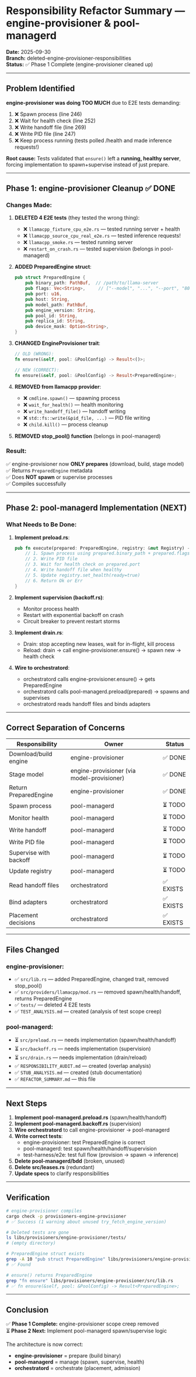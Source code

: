# Responsibility Refactor Summary — engine-provisioner & pool-managerd

**Date:** 2025-09-30  
**Branch:** deleted-engine-provisioner-responsibilities  
**Status:** ✅ Phase 1 Complete (engine-provisioner cleaned up)

---

## Problem Identified

**engine-provisioner was doing TOO MUCH** due to E2E tests demanding:
1. ❌ Spawn process (line 246)
2. ❌ Wait for health check (line 252)
3. ❌ Write handoff file (line 269)
4. ❌ Write PID file (line 247)
5. ❌ Keep process running (tests polled /health and made inference requests!)

**Root cause:** Tests validated that `ensure()` left a **running, healthy server**, forcing implementation to spawn+supervise instead of just prepare.

---

## Phase 1: engine-provisioner Cleanup ✅ DONE

### Changes Made:

1. **DELETED 4 E2E tests** (they tested the wrong thing):
   - ❌ `llamacpp_fixture_cpu_e2e.rs` — tested running server + health
   - ❌ `llamacpp_source_cpu_real_e2e.rs` — tested inference requests!
   - ❌ `llamacpp_smoke.rs` — tested running server
   - ❌ `restart_on_crash.rs` — tested supervision (belongs in pool-managerd)

2. **ADDED PreparedEngine struct**:
   ```rust
   pub struct PreparedEngine {
       pub binary_path: PathBuf,  // /path/to/llama-server
       pub flags: Vec<String>,     // ["--model", "...", "--port", "8080"]
       pub port: u16,
       pub host: String,
       pub model_path: PathBuf,
       pub engine_version: String,
       pub pool_id: String,
       pub replica_id: String,
       pub device_mask: Option<String>,
   }
   ```

3. **CHANGED EngineProvisioner trait**:
   ```rust
   // OLD (WRONG):
   fn ensure(&self, pool: &PoolConfig) -> Result<()>;
   
   // NEW (CORRECT):
   fn ensure(&self, pool: &PoolConfig) -> Result<PreparedEngine>;
   ```

4. **REMOVED from llamacpp provider**:
   - ❌ `cmdline.spawn()` — spawning process
   - ❌ `wait_for_health()` — health monitoring
   - ❌ `write_handoff_file()` — handoff writing
   - ❌ `std::fs::write(&pid_file, ...)` — PID file writing
   - ❌ `child.kill()` — process cleanup

5. **REMOVED stop_pool() function** (belongs in pool-managerd)

### Result:

✅ engine-provisioner now **ONLY prepares** (download, build, stage model)  
✅ Returns `PreparedEngine` metadata  
✅ Does **NOT spawn** or supervise processes  
✅ Compiles successfully  

---

## Phase 2: pool-managerd Implementation (NEXT)

### What Needs to Be Done:

1. **Implement preload.rs**:
   ```rust
   pub fn execute(prepared: PreparedEngine, registry: &mut Registry) -> Result<()> {
       // 1. Spawn process using prepared.binary_path + prepared.flags
       // 2. Write PID file
       // 3. Wait for health check on prepared.port
       // 4. Write handoff file when healthy
       // 5. Update registry.set_health(ready=true)
       // 6. Return Ok or Err
   }
   ```

2. **Implement supervision (backoff.rs)**:
   - Monitor process health
   - Restart with exponential backoff on crash
   - Circuit breaker to prevent restart storms

3. **Implement drain.rs**:
   - Drain: stop accepting new leases, wait for in-flight, kill process
   - Reload: drain → call engine-provisioner.ensure() → spawn new → health check

4. **Wire to orchestratord**:
   - orchestratord calls engine-provisioner.ensure() → gets PreparedEngine
   - orchestratord calls pool-managerd.preload(prepared) → spawns and supervises
   - orchestratord reads handoff files and binds adapters

---

## Correct Separation of Concerns

| Responsibility | Owner | Status |
|----------------|-------|--------|
| Download/build engine | engine-provisioner | ✅ DONE |
| Stage model | engine-provisioner (via model-provisioner) | ✅ DONE |
| Return PreparedEngine | engine-provisioner | ✅ DONE |
| Spawn process | pool-managerd | ⏳ TODO |
| Monitor health | pool-managerd | ⏳ TODO |
| Write handoff | pool-managerd | ⏳ TODO |
| Write PID file | pool-managerd | ⏳ TODO |
| Supervise with backoff | pool-managerd | ⏳ TODO |
| Update registry | pool-managerd | ⏳ TODO |
| Read handoff files | orchestratord | ✅ EXISTS |
| Bind adapters | orchestratord | ✅ EXISTS |
| Placement decisions | orchestratord | ✅ EXISTS |

---

## Files Changed

### engine-provisioner:
- ✅ `src/lib.rs` — added PreparedEngine, changed trait, removed stop_pool()
- ✅ `src/providers/llamacpp/mod.rs` — removed spawn/health/handoff, returns PreparedEngine
- ✅ `tests/` — deleted 4 E2E tests
- ✅ `TEST_ANALYSIS.md` — created (analysis of test scope creep)

### pool-managerd:
- ⏳ `src/preload.rs` — needs implementation (spawn/health/handoff)
- ⏳ `src/backoff.rs` — needs implementation (supervision)
- ⏳ `src/drain.rs` — needs implementation (drain/reload)
- ✅ `RESPONSIBILITY_AUDIT.md` — created (overlap analysis)
- ✅ `STUB_ANALYSIS.md` — created (stub documentation)
- ✅ `REFACTOR_SUMMARY.md` — this file

---

## Next Steps

1. **Implement pool-managerd.preload.rs** (spawn/health/handoff)
2. **Implement pool-managerd.backoff.rs** (supervision)
3. **Wire orchestratord** to call engine-provisioner → pool-managerd
4. **Write correct tests**:
   - engine-provisioner: test PreparedEngine is correct
   - pool-managerd: test spawn/health/handoff/supervision
   - test-harness/e2e: test full flow (provision → spawn → inference)
5. **Delete pool-managerd/bdd** (broken, unused)
6. **Delete src/leases.rs** (redundant)
7. **Update specs** to clarify responsibilities

---

## Verification

```bash
# engine-provisioner compiles
cargo check -p provisioners-engine-provisioner
# ✅ Success (1 warning about unused try_fetch_engine_version)

# Deleted tests are gone
ls libs/provisioners/engine-provisioner/tests/
# (empty directory)

# PreparedEngine struct exists
grep -A 10 "pub struct PreparedEngine" libs/provisioners/engine-provisioner/src/lib.rs
# ✅ Found

# ensure() returns PreparedEngine
grep "fn ensure" libs/provisioners/engine-provisioner/src/lib.rs
# ✅ fn ensure(&self, pool: &PoolConfig) -> Result<PreparedEngine>;
```

---

## Conclusion

✅ **Phase 1 Complete:** engine-provisioner scope creep removed  
⏳ **Phase 2 Next:** Implement pool-managerd spawn/supervise logic  

The architecture is now correct:
- **engine-provisioner** = prepare (build binary)
- **pool-managerd** = manage (spawn, supervise, health)
- **orchestratord** = orchestrate (placement, admission)
